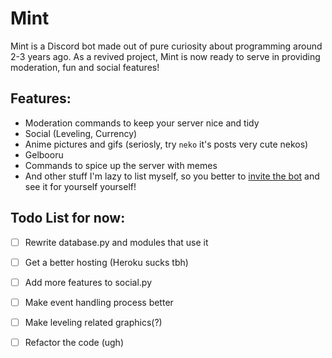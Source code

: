 # Mint
Mint is a Discord bot made out of pure curiosity about programming around 2-3 years ago. As a revived project, Mint is now ready to serve in providing moderation, fun and social features!

## Features:
* Moderation commands to keep your server nice and tidy
* Social (Leveling, Currency)
* Anime pictures and gifs (seriosly, try `neko` it's posts very cute nekos)
* Gelbooru
* Commands to spice up the server with memes
* And other stuff I'm lazy to list myself, so you better to [invite the bot](https://discord.com/oauth2/authorize?client_id=424862035063603202&scope=bot&permissions=2146958839) and see it for yourself yourself!

## Todo List for now:

- [ ] Rewrite database.py and modules that use it
- [ ] Get a better hosting (Heroku sucks tbh)
- [ ] Add more features to social.py
- [ ] Make event handling process better
- [ ] Make leveling related graphics(?)
- [ ] Refactor the code (ugh)


